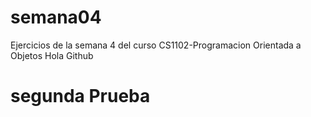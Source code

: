 # semana04
Ejercicios de la semana 4 del curso CS1102-Programacion Orientada a Objetos
Hola Github 



# segunda Prueba